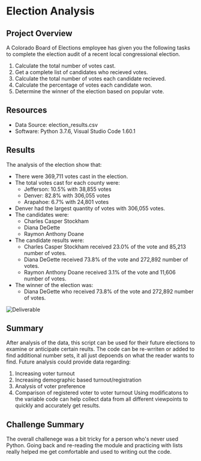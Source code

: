# Election Analysis

## Project Overview
A Colorado Board of Elections employee has given you the following tasks to complete the election audit of a recent local congressional election.

1. Calculate the total number of votes cast.
2. Get a complete list of candidates who recieved votes.
3. Calculate the total number of votes each candidate recieved.
4. Calculate the percentage of votes each candidate won.
5. Determine the winner of the election based on popular vote.

## Resources
- Data Source: election_results.csv
- Software: Python 3.7.6, Visual Studio Code  1.60.1

## Results
The analysis of the election show that:
- There were 369,711 votes cast in the election.
- The total votes cast for each county were:
   - Jefferson: 10.5% with 38,855 votes
   - Denver: 82.8% with 306,055 votes
   - Arapahoe: 6.7% with 24,801 votes
- Denver had the largest quantity of votes with 306,055 votes.
- The candidates were:
    - Charles Casper Stockham
    - Diana DeGette
    - Raymon Anthony Doane
- The candidate results were:
    - Charles Casper Stockham received 23.0% of the vote and 85,213 number of votes.
    - Diana DeGette received 73.8% of the vote and 272,892 number of votes.
    - Raymon Anthony Doane received 3.1% of the vote and 11,606 number of votes.
- The winner of the election was:
    - Diana DeGette who received 73.8% of the vote and 272,892 number of votes.

![Deliverable](https://user-images.githubusercontent.com/89143725/133911592-2a84f766-bdfd-46a5-a6d3-e1a9072aefb7.png)

## Summary
After analysis of the data, this script can be used for their future elections to examine or anticipate certain reults. The code can be re-wrriten or added to find additional number sets, it all just depoends on what the reader wants to find. Future analysis could provide data regarding: 
1. Increasing voter turnout
2. Increasing demographic based turnout/registration 
3. Analysis of voter preference
4. Comparison of registered voter to voter turnout
Using modificatons to the variable code can help collect data from all different viewpoints to quickly and accurately get results.

## Challenge Summary
The overall challenege was a bit tricky for a person who's never used Python. Going back and re-reading the module and practicing with lists really helped me get comfortable and used to writing out the code. 
